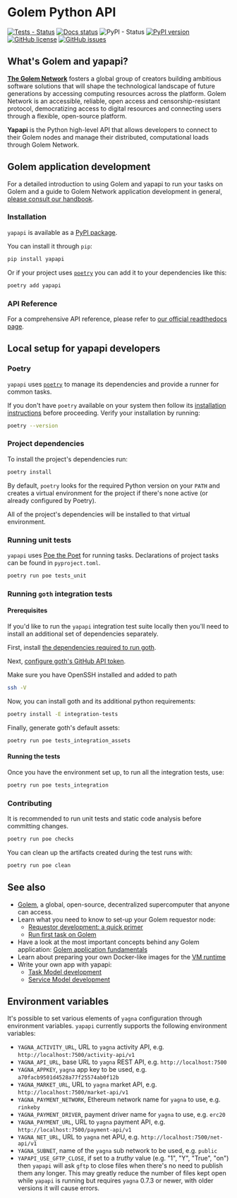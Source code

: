 # Golem Python API

[![Tests - Status](https://img.shields.io/github/workflow/status/golemfactory/yapapi/Continuous%20integration/master?label=tests)](https://github.com/golemfactory/yapapi/actions?query=workflow%3A%22Continuous+integration%22+branch%3Amaster)
[![Docs status](https://readthedocs.org/projects/yapapi/badge/?version=latest)](https://yapapi.readthedocs.io/en/latest/)
![PyPI - Status](https://img.shields.io/pypi/status/yapapi)
[![PyPI version](https://badge.fury.io/py/yapapi.svg)](https://badge.fury.io/py/yapapi)
[![GitHub license](https://img.shields.io/github/license/golemfactory/yapapi)](https://github.com/golemfactory/yapapi/blob/master/LICENSE)
[![GitHub issues](https://img.shields.io/github/issues/golemfactory/yapapi)](https://github.com/golemfactory/yapapi/issues)

## What's Golem and yapapi?

**[The Golem Network](https://golem.network)** fosters a global group of creators building ambitious software solutions that will shape the technological landscape of future generations by accessing computing resources across the platform. Golem Network is an accessible, reliable, open access and censorship-resistant protocol, democratizing access to digital resources and connecting users through a flexible, open-source platform.

**Yapapi** is the Python high-level API that allows developers to connect to their Golem nodes and manage their distributed, computational loads through Golem Network.

## Golem application development

For a detailed introduction to using Golem and yapapi to run your tasks on Golem and a guide to Golem Network application development in general, [please consult our handbook](https://handbook.golem.network/requestor-tutorials/flash-tutorial-of-requestor-development).

### Installation

`yapapi` is available as a [PyPI package](https://pypi.org/project/yapapi/).

You can install it through `pip`:

```bash
pip install yapapi
```

Or if your project uses [`poetry`](https://python-poetry.org/) you can add it to your dependencies like this:

```bash
poetry add yapapi
```

### API Reference

For a comprehensive API reference, please refer to [our official readthedocs page](https://yapapi.readthedocs.io/).

## Local setup for yapapi developers

### Poetry

`yapapi` uses [`poetry`](https://python-poetry.org/) to manage its dependencies and provide a runner for common tasks.

If you don't have `poetry` available on your system then follow its [installation instructions](https://python-poetry.org/docs/#installation) before proceeding.
Verify your installation by running:

```bash
poetry --version
```

### Project dependencies

To install the project's dependencies run:

```bash
poetry install
```

By default, `poetry` looks for the required Python version on your `PATH` and creates a virtual environment for the project if there's none active (or already configured by Poetry).

All of the project's dependencies will be installed to that virtual environment.

### Running unit tests

`yapapi` uses [Poe the Poet](https://github.com/nat-n/poethepoet) for running tasks.
Declarations of project tasks can be found in `pyproject.toml`.

```bash
poetry run poe tests_unit
```

### Running `goth` integration tests

#### Prerequisites

If you'd like to run the `yapapi` integration test suite locally then you'll need to install an additional set of dependencies separately.

First, install [the dependencies required to run goth](https://github.com/golemfactory/goth#requirements).

Next, [configure goth's GitHub API token](https://github.com/golemfactory/goth#getting-a-github-api-token).

Make sure you have OpenSSH installed and added to path

```bash
ssh -V
```

Now, you can install goth and its additional python requirements:

```bash
poetry install -E integration-tests
```

Finally, generate goth's default assets:

```bash
poetry run poe tests_integration_assets
```

#### Running the tests

Once you have the environment set up, to run all the integration tests, use:

```bash
poetry run poe tests_integration
```

### Contributing

It is recommended to run unit tests and static code analysis before committing changes.

```bash
poetry run poe checks
```

You can clean up the artifacts created during the test runs with:

```bash
poetry run poe clean
```

## See also

* [Golem](https://golem.network), a global, open-source, decentralized supercomputer that anyone can access.
* Learn what you need to know to set-up your Golem requestor node:
  * [Requestor development: a quick primer](https://handbook.golem.network/requestor-tutorials/flash-tutorial-of-requestor-development)
  * [Run first task on Golem](https://handbook.golem.network/requestor-tutorials/flash-tutorial-of-requestor-development/run-first-task-on-golem)
* Have a look at the most important concepts behind any Golem application: [Golem application fundamentals](https://handbook.golem.network/requestor-tutorials/golem-application-fundamentals)
* Learn about preparing your own Docker-like images for the [VM runtime](https://handbook.golem.network/requestor-tutorials/vm-runtime)
* Write your own app with yapapi:
  * [Task Model development](https://handbook.golem.network/requestor-tutorials/task-processing-development)
  * [Service Model development](https://handbook.golem.network/requestor-tutorials/service-development)

## Environment variables

It's possible to set various elements of `yagna` configuration through environment variables.
`yapapi` currently supports the following environment variables:

* `YAGNA_ACTIVITY_URL`, URL to `yagna` activity API, e.g. `http://localhost:7500/activity-api/v1`
* `YAGNA_API_URL`, base URL to `yagna` REST API, e.g. `http://localhost:7500`
* `YAGNA_APPKEY`, `yagna` app key to be used, e.g. `a70facb9501d4528a77f25574ab0f12b`
* `YAGNA_MARKET_URL`, URL to `yagna` market API, e.g. `http://localhost:7500/market-api/v1`
* `YAGNA_PAYMENT_NETWORK`, Ethereum network name for `yagna` to use, e.g. `rinkeby`
* `YAGNA_PAYMENT_DRIVER`, payment driver name for `yagna` to use, e.g. `erc20`
* `YAGNA_PAYMENT_URL`, URL to `yagna` payment API, e.g. `http://localhost:7500/payment-api/v1`
* `YAGNA_NET_URL`, URL to `yagna` net APU, e.g. `http://localhost:7500/net-api/v1`
* `YAGNA_SUBNET`, name of the `yagna` sub network to be used, e.g. `public`
* `YAPAPI_USE_GFTP_CLOSE`, if set to a _truthy_ value (e.g. "1", "Y", "True", "on") then `yapapi`
  will ask `gftp` to close files when there's no need to publish them any longer. This may greatly
  reduce the number of files kept open while `yapapi` is running but requires `yagna`
  0.7.3 or newer, with older versions it will cause errors.
